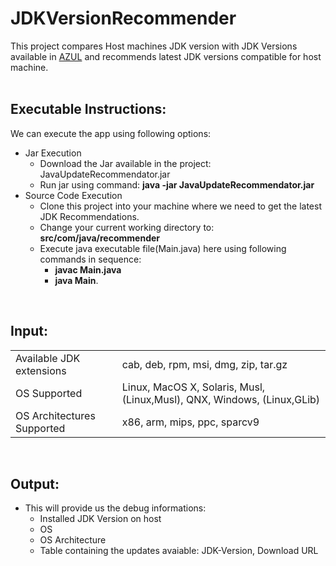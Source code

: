 # JDKVersionRecommender

This project compares Host machines JDK version with JDK Versions available in [AZUL](https://app.swaggerhub.com/apis-docs/azul/zulu-download-community/1.0#/bundles/get_bundles_) and recommends latest JDK versions compatible for host machine.
<br/>
<br/>
<h2>Executable Instructions:</h2>
We can execute the app using following options:
<ul>
	<li>Jar Execution
		<ul>
			<li>Download the Jar available in the project: JavaUpdateRecommendator.jar</li>
			<li>Run jar using command: <b>java -jar JavaUpdateRecommendator.jar</b></li>
		</ul>
	</li>
	<li>Source Code Execution
		<ul>
			<li> Clone this project into your machine where we need to get the latest JDK Recommendations.</li>
			<li> Change your current working directory to: <b>src/com/java/recommender</b></li>
			<li> Execute java executable file(Main.java) here using following commands in sequence: 
				<ul>
					<li><b>javac Main.java</b></li>
					<li><b>java Main</b>.</li>
				</ul>
			</li>
		</ul>
	</li>
</ul>
<br/>
<h2>Input:</h2>
<table>
	<tr><td>Available JDK extensions</td><td>cab, deb, rpm, msi, dmg, zip, tar.gz</td></tr>
	<tr><td>OS Supported</td><td>Linux, MacOS X, Solaris, Musl, (Linux,Musl), QNX, Windows, (Linux,GLib)</td></tr>
	<tr><td>OS Architectures Supported</td><td>x86, arm, mips, ppc, sparcv9</td></tr>
</table>
<br/>
<h2>Output:</h2>
<ul>
	<li>This will provide us the debug informations:
		<ul>
			<li>Installed JDK Version on host</li>
			<li>OS</li>
			<li>OS Architecture</li>
			<li>Table containing the updates avaiable: JDK-Version, Download URL</li>
		</ul>
	</li>
</ul>



